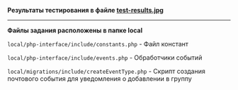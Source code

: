 **Результаты тестирования в файле [test-results.jpg](test-results.jpg)**

---

**Файлы задания расположены в папке local**

```local/php-interface/include/constants.php``` - Файл констант

```local/php-interface/include/events.php``` - Обработчики событий

```local/migrations/include/createEventType.php``` - Скрипт создания почтового события для уведомления о добавлении в группу